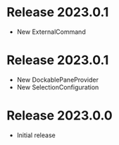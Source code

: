 # Release 2023.0.1

- New ExternalCommand

# Release 2023.0.1

- New DockablePaneProvider
- New SelectionConfiguration

# Release 2023.0.0

- Initial release